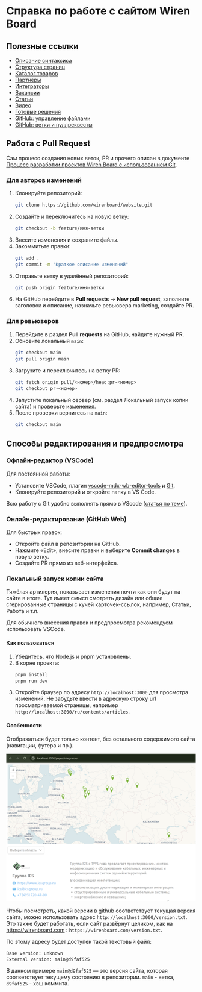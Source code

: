 # Справка по работе с сайтом Wiren Board

## Полезные ссылки

- [Описание синтаксиса](/doc/syntax.md)
- [Структура страниц](/doc/page.md)
- [Каталог товаров](/doc/catalog.md)
- [Партнёры](/doc/partners.md)
- [Интеграторы](/doc/integrators.md)
- [Вакансии](/doc/jobs.md)
- [Статьи](/doc/articles.md)
- [Видео](/doc/video.md)
- [Готовые решения](/doc/solutions.md)
- [GitHub: управление файлами](https://docs.github.com/ru/repositories/working-with-files/managing-files)
- [GitHub: ветки и пуллреквесты](https://docs.github.com/en/pull-requests/collaborating-with-pull-requests)

## Работа с Pull Request

Сам процесс создания новых веток, PR и прочего описан в документе [Процесс разработки проектов Wiren Board с использованием Git](https://github.com/wirenboard/codestyle/blob/master/workflow.md).

### Для авторов изменений
1. Клонируйте репозиторий:
   ```bash
   git clone https://github.com/wirenboard/website.git
   ```
2. Создайте и переключитесь на новую ветку:
   ```bash
   git checkout -b feature/имя-ветки
   ```
3. Внесите изменения и сохраните файлы.
4. Закоммитьте правки:
   ```bash
   git add .
   git commit -m "Краткое описание изменений"
   ```
5. Отправьте ветку в удалённый репозиторий:
   ```bash
   git push origin feature/имя-ветки
   ```
6. На GitHub перейдите в **Pull requests** → **New pull request**, заполните заголовок и описание, назначьте ревьювера marketing, создайте PR.

### Для ревьюверов
1. Перейдите в раздел **Pull requests** на GitHub, найдите нужный PR.
2. Обновите локальный `main`:
   ```bash
   git checkout main
   git pull origin main
   ```
3. Загрузите и переключитесь на ветку PR:
   ```bash
   git fetch origin pull/<номер>/head:pr-<номер>
   git checkout pr-<номер>
   ```
4. Запустите локальный сервер (см. раздел Локальный запуск копии сайта) и проверьте изменения.
5. После проверки вернитесь на `main`:
   ```bash
   git checkout main
   ```

## Способы редактирования и предпросмотра

### Офлайн-редактор (VSCode)

Для постоянной работы:
- Установите VSCode, плагин [vscode-mdx-wb-editor-tools](https://github.com/wirenboard/vscode-mdx-wb-editor-tools) и [Git](https://git-scm.com/).
- Клонируйте репозиторий и откройте папку в VS Code.

Всю работу с Git удобно выполнять прямо в VScode ([статья по теме](https://htmlacademy.ru/blog/git/git-in-vscode)).

### Онлайн-редактирование (GitHub Web)

Для быстрых правок:
- Откройте файл в репозитории на GitHub.
- Нажмите «Edit», внесите правки и выберите **Commit changes** в новую ветку.
- Создайте PR прямо из веб-интерфейса.

### Локальный запуск копии сайта

Тяжёлая артилерия, показывает изменения почти как они будут на сайте в итоге. Тут имеет смысл смотреть дизайн или общие сгерированные страницы с кучей карточек-ссылок, например, Статьи, Работа и т.п.

Для обычного внесения правок и предпросмотра рекомендуем использовать VSCode.

#### Как пользоваться
1. Убедитесь, что Node.js и pnpm установлены.
2. В корне проекта:
   ```bash
   pnpm install
   pnpm run dev
   ```
3. Откройте браузер по адресу `http://localhost:3000` для просмотра изменений. Не забудьте ввести в адресную строку url просматриваемой страницы, например `http://localhost:3000/ru/contents/articles`.

#### Особенности
Отображаться будет только контент, без остального содержимого сайта (навигации, футера и пр.).

![Пример страницы](doc/example.png)

Чтобы посмотреть, какой версии в github соответствует текущая версия сайта, можно использовать адрес `http://localhost:3000/version.txt`.
Это также будет работать, если сайт развёрнут целиком, как на https://wirenboard.com : `https://wirenboard.com/version.txt`.

По этому адресу будет доступен такой текстовый файл:

```
Base version: unknown
External version: main@d9faf525
```

В данном примере `main@d9faf525` — это версия сайта, которая соответствует текущему состоянию в репозитории. `main` - ветка, `d9faf525` - хэш коммита.